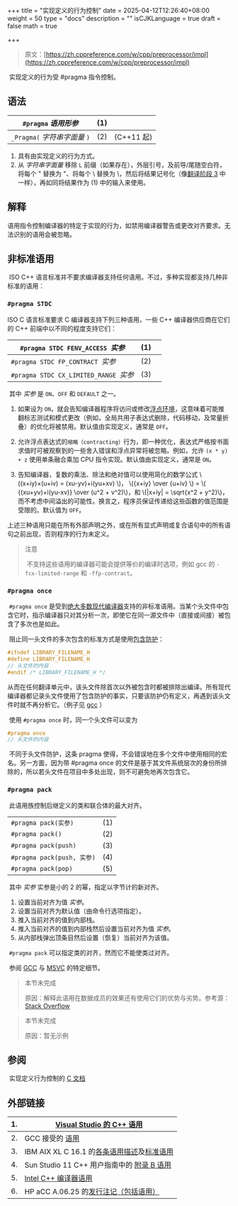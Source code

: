 +++
title = "实现定义的行为控制"
date = 2025-04-12T12:26:40+08:00
weight = 50
type = "docs"
description = ""
isCJKLanguage = true
draft = false
math = true

+++

> 原文：[https://zh.cppreference.com/w/cpp/preprocessor/impl](https://zh.cppreference.com/w/cpp/preprocessor/impl)

​	实现定义的行为受 #pragma 指令控制。

## 语法

| `#pragma` *语用形参*          | (1)  |            |
| ----------------------------- | ---- | ---------- |
| `_Pragma(` *字符串字面量* `)` | (2)  | (C++11 起) |

1) 具有由实现定义的行为方式。
2) 从 *字符串字面量* 移除 `L` 前缀（如果存在），外层引号，及前导/尾随空白符，将每个 \" 替换为 "、将每个 \\ 替换为 \，然后将结果记号化（像[翻译阶段 3](https://zh.cppreference.com/w/cpp/language/translation_phases#.E9.98.B6.E6.AE.B5_3) 中一样），再如同将结果作为 (1) 中的输入来使用。

## 解释

​	语用指令控制编译器的特定于实现的行为，如禁用编译器警告或更改对齐要求。无法识别的语用会被忽略。

## 非标准语用

​	ISO C++ 语言标准并不要求编译器支持任何语用。不过，多种实现都支持几种非标准的语用：

### `#pragma STDC`

ISO C 语言标准要求 C 编译器支持下列三种语用，一些 C++ 编译器供应商在它们的 C++ 前端中以不同的程度支持它们：

| `#pragma STDC FENV_ACCESS `*实参*      | (1)  |      |
| -------------------------------------- | ---- | ---- |
| `#pragma STDC FP_CONTRACT `*实参*      | (2)  |      |
| `#pragma STDC CX_LIMITED_RANGE `*实参* | (3)  |      |

​	其中 *实参* 是 `ON`、`OFF` 和 `DEFAULT` 之一。

1. 如果设为 `ON`，就会告知编译器程序将访问或修改[浮点环境](https://zh.cppreference.com/w/c/numeric/fenv)，这意味着可能推翻标志测试和模式更改（例如，全局共用子表达式删除，代码移动，及常量折叠）的优化将被禁用。默认值由实现定义，通常是 `OFF`。

2. 允许浮点表达式的`缩略（contracting）`行为，即一种优化，表达式严格按书面求值时可被观察到的一些舍入错误和浮点异常将被忽略。例如，允许 `(x * y) + z` 使用单条融合乘加 CPU 指令实现。默认值由实现定义，通常是 `ON`。

3. 告知编译器，复数的乘法、除法和绝对值可以使用简化的数学公式 \\((x+iy)×(u+iv) =  (xu-yv)+i(yu+xv) \\)，  \\({x+iy}  \over  {u+iv}  \\) = \\(  {(xu+yv)+i(yu-xv)}  \over  (u^2 + v^2)\\)，和 \\(|x+iy| = \sqrt{x^2 + y^2}\\)，而不考虑中间溢出的可能性。换言之，程序员保证传递给这些函数的值范围是受限的。默认值为 `OFF`。


​	上述三种语用只能在所有外部声明之外，或在所有显式声明或复合语句中的所有语句之前出现，否则程序的行为未定义。

> 注意
>
> ​	不支持这些语用的编译器可能会提供等价的编译时选项，例如 gcc 的 `-fcx-limited-range` 和 `-ffp-contract`。

### `#pragma once`

​	`#pragma once` 是受到[绝大多数现代编译器](https://en.wikipedia.org/wiki/Pragma_once#Portability)支持的非标准语用。当某个头文件中包含它时，指示编译器只对其分析一次，即使它在同一源文件中（直接或间接）被包含了多次也是如此。

​	阻止同一头文件的多次包含的标准方式是使用[包含防护](https://en.wikipedia.org/wiki/Include_guard)：

```c
#ifndef LIBRARY_FILENAME_H
#define LIBRARY_FILENAME_H
// 头文件的内容
#endif /* LIBRARY_FILENAME_H */
```

​	从而在任何翻译单元中，该头文件除首次以外被包含时都被排除出编译。所有现代编译器都记录头文件使用了包含防护的事实，只要该防护仍有定义，再遇到该头文件时就不再分析它。（例子见 [gcc](https://gcc.gnu.org/onlinedocs/cpp/Once-Only-Headers.html) ）

​	使用 `#pragma once` 时，同一个头文件可以变为

```c
#pragma once
// 头文件的内容
```

​	不同于头文件防护，这条 pragma 使得，不会错误地在多个文件中使用相同的宏名。另一方面，因为带 #pragma once 的文件是基于其文件系统层次的身份所排除的，所以若头文件在项目中多处出现，则不可避免地再次包含它。

### `#pragma pack`

​	此语用族控制后继定义的类和联合体的最大对齐。

|                            |      |
| -------------------------- | ---- |
| `#pragma pack(实参)`       | (1)  |
| `#pragma pack()`           | (2)  |
| `#pragma pack(push)`       | (3)  |
| `#pragma pack(push, 实参)` | (4)  |
| `#pragma pack(pop)`        | (5)  |

​	其中 *实参* 实参是小的 2 的幂，指定以字节计的新对齐。

1) 设置当前对齐为值 *实参*。
2) 设置当前对齐为默认值（由命令行选项指定）。
3) 推入当前对齐的值到内部栈。
4) 推入当前对齐的值到内部栈然后设置当前对齐为值 *实参*。
5) 从内部栈弹出顶条目然后设置（恢复）当前对齐为该值。

​	`#pragma pack` 可以指定类的对齐，然而它不能使类过对齐。

​	参阅 [GCC](https://gcc.gnu.org/onlinedocs/gcc/Structure-Layout-Pragmas.html) 与 [MSVC](https://docs.microsoft.com/en-us/cpp/preprocessor/pack) 的特定细节。

> 本节未完成 
>
> 原因：解释此语用在数据成员的效果还有使用它们的优势与劣势。参考源：[Stack Overflow](https://stackoverflow.com/questions/3318410/pragma-pack-effect)

> 本节未完成 
>
> 原因：暂无示例

## 参阅

​	实现定义行为控制的 [C 文档](https://zh.cppreference.com/w/c/preprocessor/impl)

## 外部链接

| 1.   | [Visual Studio 的 C++ 语用](https://docs.microsoft.com/en-us/cpp/preprocessor/pragma-directives-and-the-pragma-keyword) |
| ---- | ------------------------------------------------------------ |
| 2.   | GCC 接受的 [语用](https://gcc.gnu.org/onlinedocs/gcc/Pragmas.html) |
| 3.   | IBM AIX XL C 16.1 的[各条语用描述](https://www.ibm.com/support/knowledgecenter/en/SSGH3R_16.1.0/com.ibm.xlcpp161.aix.doc/compiler_ref/pragma_descriptions.html)及[标准语用](https://www.ibm.com/support/knowledgecenter/en/SSGH3R_16.1.0/com.ibm.xlcpp161.aix.doc/language_ref/std_pragmas.html) |
| 4.   | Sun Studio 11 C++ 用户指南中的 [附录 B 语用](http://download.oracle.com/docs/cd/E19422-01/819-3690/Pragmas_App.html#73499) |
| 5.   | [Intel C++ 编译器语用](https://software.intel.com/content/www/us/en/develop/documentation/cpp-compiler-developer-guide-and-reference/top/compiler-reference/pragmas.html) |
| 6.   | HP aCC A.06.25 的[发行注记（包括语用）](https://h20565.www2.hpe.com/hpsc/doc/public/display?sp4ts.oid=4268164&docLocale=en_US&docId=emr_na-c02653979) |
